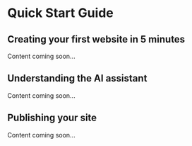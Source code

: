 # Quick Start Guide

## Creating your first website in 5 minutes

Content coming soon...

## Understanding the AI assistant

Content coming soon...

## Publishing your site

Content coming soon...